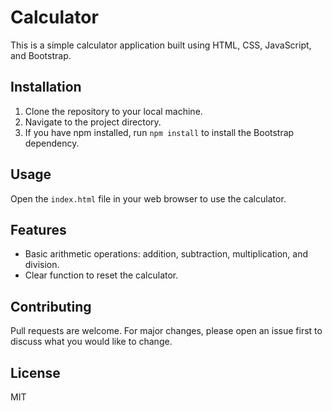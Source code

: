 # Calculator

This is a simple calculator application built using HTML, CSS, JavaScript, and Bootstrap.

## Installation

1. Clone the repository to your local machine.
2. Navigate to the project directory.
3. If you have npm installed, run `npm install` to install the Bootstrap dependency.

## Usage

Open the `index.html` file in your web browser to use the calculator.

## Features

- Basic arithmetic operations: addition, subtraction, multiplication, and division.
- Clear function to reset the calculator.

## Contributing

Pull requests are welcome. For major changes, please open an issue first to discuss what you would like to change.

## License

MIT
